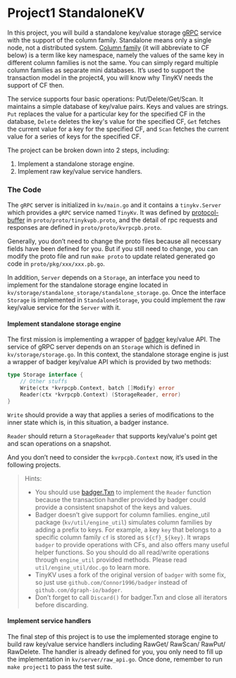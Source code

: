 # Project1 StandaloneKV

In this project, you will build a standalone key/value storage [gRPC](https://grpc.io/docs/guides/) service with the support of the column family. Standalone means only a single node, not a distributed system. [Column family]( <https://en.wikipedia.org/wiki/Standard_column_family> ) (it will abbreviate to CF below) is a term like key namespace, namely the values of the same key in different column families is not the same. You can simply regard multiple column families as separate mini databases. It’s used to support the transaction model in the project4, you will know why TinyKV needs the support of CF then.

The service supports four basic operations: Put/Delete/Get/Scan. It maintains a simple database of key/value pairs. Keys and values are strings. `Put` replaces the value for a particular key for the specified CF in the database, `Delete` deletes the key's value for the specified CF, `Get` fetches the current value for a key for the specified CF, and `Scan` fetches the current value for a series of keys for the specified CF.

The project can be broken down into 2 steps, including:

1. Implement a standalone storage engine.
2. Implement raw key/value service handlers.

### The Code

The `gRPC` server is initialized in `kv/main.go` and it contains a `tinykv.Server` which provides a `gRPC` service named `TinyKv`. It was defined by [protocol-buffer]( https://developers.google.com/protocol-buffers ) in `proto/proto/tinykvpb.proto`, and the detail of rpc requests and responses are defined in `proto/proto/kvrpcpb.proto`.

Generally, you don’t need to change the proto files because all necessary fields have been defined for you. But if you still need to change, you can modify the proto file and run `make proto` to update related generated go code in `proto/pkg/xxx/xxx.pb.go`.

In addition, `Server` depends on a `Storage`, an interface you need to implement for the standalone storage engine located in `kv/storage/standalone_storage/standalone_storage.go`. Once the interface `Storage` is implemented in `StandaloneStorage`, you could implement the raw key/value service for the `Server` with it.

#### Implement standalone storage engine

The first mission is implementing a wrapper of [badger](https://github.com/dgraph-io/badger) key/value API. The service of gRPC server depends on an `Storage` which is defined in `kv/storage/storage.go`. In this context, the standalone storage engine is just a wrapper of badger key/value API which is provided by two methods:

``` go
type Storage interface {
    // Other stuffs
    Write(ctx *kvrpcpb.Context, batch []Modify) error
    Reader(ctx *kvrpcpb.Context) (StorageReader, error)
}
```

`Write` should provide a way that applies a series of modifications to the inner state which is, in this situation, a badger instance.

`Reader` should return a `StorageReader` that supports key/value's point get and scan operations on a snapshot.

And you don’t need to consider the `kvrpcpb.Context` now, it’s used in the following projects.

> Hints:
>
> - You should use [badger.Txn]( https://godoc.org/github.com/dgraph-io/badger#Txn ) to implement the `Reader` function because the transaction handler provided by badger could provide a consistent snapshot of the keys and values.
> - Badger doesn’t give support for column families. engine_util package (`kv/util/engine_util`) simulates column families by adding a prefix to keys. For example, a key `key` that belongs to a specific column family `cf` is stored as `${cf}_${key}`. It wraps `badger` to provide operations with CFs, and also offers many useful helper functions. So you should do all read/write operations through `engine_util` provided methods. Please read `util/engine_util/doc.go` to learn more.
> - TinyKV uses a fork of the original version of `badger` with some fix, so just use `github.com/Connor1996/badger` instead of `github.com/dgraph-io/badger`.
> - Don’t forget to call `Discard()` for badger.Txn and close all iterators before discarding.

#### Implement service handlers

The final step of this project is to use the implemented storage engine to build raw key/value service handlers including RawGet/ RawScan/ RawPut/ RawDelete. The handler is already defined for you, you only need to fill up the implementation in `kv/server/raw_api.go`. Once done, remember to run `make project1` to pass the test suite.

